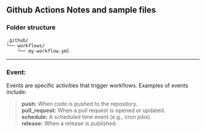 ## Github Actions Notes and sample files

### Folder structure
```
.github/ 
└── workflows/ 
    └── my-workflow.yml
```

---

### Event:

Events are specific activities that trigger workflows. Examples of events include: <br/>
> **push:** When code is pushed to the repository.<br/>
> **pull_request:** When a pull request is opened or updated.<br/>
> **schedule:** A scheduled time event (e.g., cron jobs).<br/>
> **release:** When a release is published.
